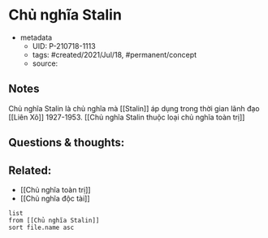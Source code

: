 ---
---

# Chủ nghĩa Stalin

- metadata
	- UID: P-210718-1113
	- tags: #created/2021/Jul/18, #permanent/concept 
	- source: 

## Notes
Chủ nghĩa Stalin là chủ nghĩa mà [[Stalin]] áp dụng trong thời gian lãnh đạo [[Liên Xô]] 1927-1953. [[Chủ nghĩa Stalin thuộc loại chủ nghĩa toàn trị]]

## Questions & thoughts:


## Related:
- [[Chủ nghĩa toàn trị]]
- [[Chủ nghĩa độc tài]]
```dataview
list
from [[Chủ nghĩa Stalin]]
sort file.name asc
```